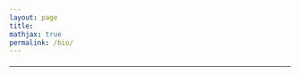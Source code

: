 ```yaml
---
layout: page
title:
mathjax: true
permalink: /bio/
---
```


<div id="bio" style="text-align:center; margin: 20px"></div>

---

<script src="https://polyfill.io/v3/polyfill.min.js?features=es6"></script>
<script id="MathJax-script" async src="https://cdn.jsdelivr.net/npm/mathjax@3/es5/tex-mml-chtml.js"></script>

<div id="content" style="text-align:center"></div>

<script>
const items = [
            {
            formula: '$$\\frac{1}{\\pi}= \\frac{2\\sqrt{2}}{9801}\\sum_{n=0}^{\\infty} \\frac{(4n)!}{(n!)^4}\\frac{26390 n+1103}{396^{4n}}$$', // Ramanujan-Sato
            imageUrl: 'https://heptar.ch/img/bio/sato.svg', // URL of the SVG image
			link: 'https://en.wikipedia.org/wiki/Ramanujan%E2%80%93Sato_series'
            },
            {
            formula: '$$\\int_{\\partial\\mathcal{M}}\\omega=\\int_{\\mathcal{M}}\\mathrm{d}\\omega$$', // Stokes theorem
            imageUrl: 'https://heptar.ch/img/bio/stokes.svg', // URL of the SVG image
			link: 'https://en.wikipedia.org/wiki/Generalized_Stokes_theorem' 
            },
            {
            formula: '$$\\zeta(s) = \\prod_{p\\in\\mathbb{P}} \\frac{1}{1-p^{-s}}$$', // Euler's product formula
            imageUrl: 'https://heptar.ch/img/bio/zeta.svg', // URL of the SVG image
			link: 'https://en.wikipedia.org/wiki/Proof_of_the_Euler_product_formula_for_the_Riemann_zeta_function' 
            },
            {
            formula: '$$D = \\frac{k_{\\text{B}}T}{6\\pi \\eta R}$$', // Einstein-Stokes
            imageUrl: 'https://heptar.ch/img/bio/brownian.svg', // URL of the SVG image
			link: 'https://en.wikipedia.org/wiki/Einstein_relation_(kinetic_theory)' 
            },
            {
            formula: '$$n! \\sim \\sqrt{2\\pi n}\\left(\\frac{n}{e}\\right)^n$$', // Stirling's formula
            imageUrl: 'https://heptar.ch/img/bio/stirling.svg', // URL of the SVG image
			link: 'https://en.wikipedia.org/wiki/Stirling%27s_approximation' 
            },
        ];

        window.onload = function() {
            generateRandomItem();
        };

        function generateRandomItem() {
            const itemIndex = Math.floor(Math.random() * items.length);
            const item = items[itemIndex];
            const contentDiv = document.getElementById('content');
            contentDiv.innerHTML = `<p>${item.formula}</p><a href=${item.link}><img src="${item.imageUrl}" alt="Mathematical Formula" style="max-width:100%;height:auto;"></a>`;
            // Trigger MathJax to process and render the new formula
            MathJax.typesetPromise();
        }
		</script>

<script>
const items = [
            {
			bio: 'Cyborg, hacker, interdimensional wizard.'
            },
            {
			bio: ' Making wonder cool again, one dumb idea at a time. '
            },
        ];

        window.onload = function() {
            generateRandomItem();
        };

        function generateRandomItem() {
            const itemIndex = Math.floor(Math.random() * items.length);
            const item = items[itemIndex];
            const contentDiv = document.getElementById('bio');
            contentDiv.innerHTML = `${item.bio}`;
        }
		</script>

<!-- <div style="text-align:center; padding:25px"><a rel="license"
href="http://creativecommons.org/licenses/by-nc-sa/4.0/"><img
alt="Creative Commons License" style="border-width:0"
src="https://i.creativecommons.org/l/by-nc-sa/4.0/88x31.png" /></a>
</div> -->

<!-- "Saxifrage" means "stone breaker". These tiny, five-petalled -->
<!-- flowers are the toughest and most northernmost growing plants on -->
<!-- earth. By virtue of their pattern of growth, they split rocks and -->
<!-- flourish in unlikely places; they are in the business of -->
<!-- viriditas.-->
